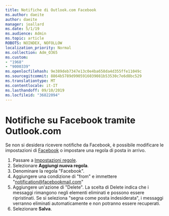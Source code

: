 ```yaml
---
title: Notifiche di Outlook.com Facebook
ms.author: daeite
author: daeite
manager: joallard
ms.date: 5/1/19
ms.audience: Admin
ms.topic: article
ROBOTS: NOINDEX, NOFOLLOW
localization_priority: Normal
ms.collection: Adm_O365
ms.custom:
- "1968"
- "9000339"
ms.openlocfilehash: 9e389deb7347e13c0e4ba658da4d355ffe11049c
ms.sourcegitcommit: 8864b5789d9905916039081b53530c7e6d8bc529
ms.translationtype: MT
ms.contentlocale: it-IT
ms.lasthandoff: 09/10/2019
ms.locfileid: "36822094"
---
```

# <a name="facebook-notifications-using-outlookcom"></a>Notifiche su Facebook tramite Outlook.com

Se non si desidera ricevere notifiche da Facebook, è possibile modificare le impostazioni di [Facebook](https://aka.ms/facebook-notifications-settings) o impostare una regola di posta in arrivo.

1. Passare a [Impostazioni regole](https://outlook.live.com/mail/options/mail/rules/inboxRules).
1. Selezionare **Aggiungi nuova regola**.
1. Denominare la regola "Facebook".
1. Aggiungere una condizione di "from" e immettere "notification@facebookmail.com"
1. Aggiungere un'azione di "Delete". La scelta di Delete indica che i messaggi rimangono negli elementi eliminati e possono essere ripristinati. Se si seleziona "segna come posta indesiderata", i messaggi verranno eliminati automaticamente e non potranno essere recuperati.
1. Selezionare **Salva**.